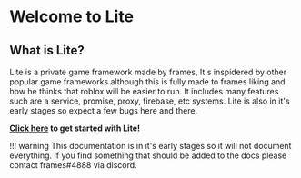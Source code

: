 # Welcome to Lite

## What is Lite?
Lite is a private game framework made by frames, It's inspidered by other popular game frameworks although this is fully made to frames liking and how he thinks that roblox will be easier to run. It includes many features such are a service, promise, proxy, firebase, etc systems. Lite is also in it's early stages so expect a few bugs here and there.

**[Click here](https://workframes.github.io/Lite/start/) to get started with Lite!**

!!! warning
    This documentation is in it's early stages so it will not document everything. If you find something that should be added to the docs please contact frames#4888 via discord.